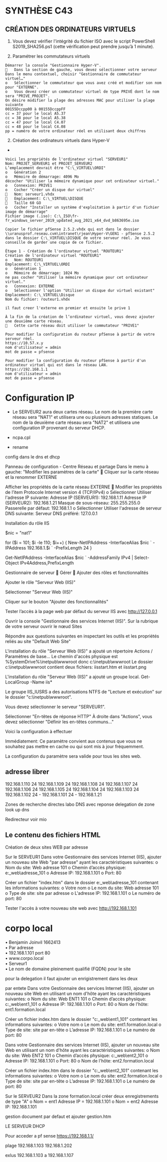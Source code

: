 # SYNTHÈSE C43

## CRÉATION DES ORDINATEURS VIRTUELS
 1. Vous devez vérifier l'intégrité du fichier ISO avec le script PowerShell S2019_SHA256.ps1 (cette vérification peut prendre jusqu’à 1 minute).

2.  Paramétrer les commutateurs virtuels
```word
Démarrer la console "Gestionnaire Hyper-V".
	Dans la section de gauche, vous devez sélectionner votre serveur
Dans le menu contextuel, choisir "Gestionnaire de commutateur virtuel…"
o	Sélectionner le commutateur que vous avez créé et modifier son nom pour "EXTERNE".
o	Vous devez créer un commutateur virtuel de type PRIVÉ dont le nom sera "PRIVE_PROJET".
On désire modifier la plage des adresses MAC pour utiliser la plage suivante
00155Dccpp00 à 00155DccppFF
cc = 37 pour le local A5.37
cc = 38 pour le local A5.38
cc = 47 pour le local C4.07
cc = 48 pour le local C4.08
pp = numéro de votre ordinateur réel en utilisant deux chiffres
```


2. Création des ordinateurs virtuels dans Hyper-V
- 
```word
Voici les propriétés de l'ordinateur virtuel "SERVEUR1"
Nom: PROJET_SERVEUR1 et PROJET_SERVEUR2 
L’emplacement devrait être "C:\_VIRTUEL\ORDI"
o	Génération 2
o	Mémoire de démarrage: 4096 Mo
décocher "Utiliser la mémoire dynamique pour cet ordinateur virtuel."
o	Connexion: PRIVE1
o	Cocher "Créer un disque dur virtuel"
	Nom: serveur1.vhdx
	Emplacement: C:\_VIRTUEL\DISQUE
	Taille 60 GO
o	Cocher "Installer un système d'exploitation à partir d'un fichier image de démarrage"
Fichier image (.iso): C:\_ISO\fr-fr_windows_server_2019_updated_aug_2021_x64_dvd_b863695e.iso
```
```word
Copier le fichier pfSense 2.5.2.vhdx qui est dans le dossier
\\uranusprof.reseau.cvm\intranet\rjean\Hyper-V\GEN1 - pfSense 2.5.2 dans le dossier C:\_VIRTUEL\DISQUE de votre serveur réel. Je vous conseille de garder une copie de ce fichier.

Étape 1 - Création de l'ordinateur virtuel "ROUTEUR1"
Création de l'ordinateur virtuel "ROUTEUR1"
o	Nom: ROUTEUR1
Emplacement: C:\_VIRTUEL\ORDI
o	Génération 1
o	Mémoire de démarrage: 1024 Mo
ne pas cocher "Utiliser la mémoire dynamique pour cet ordinateur virtuel."
o	Connexion: EXTERNE
o	Sélectionner l'option "Utiliser un disque dur virtuel existant"
Emplacement: C:\_VIRTUEL\Disque
Nom du fichier: routeur1.vhdx

il faut creer l'externe en premier et ensuite le prive 1

À la fin de la création de l’ordinateur virtuel, vous devez ajouter une deuxième carte réseau.
	Cette carte réseau doit utiliser le commutateur "PRIVE1"

Pour modifier la configuration du routeur pfSense à partir de votre serveur réel.
https://10.57.x.y
nom d'utilisateur = admin
mot de passe = pfsense

Pour modifier la configuration du routeur pfSense à partir d'un ordinateur virtuel qui est dans le réseau LAN.
https://192.168.1.1
nom d'utilisateur = admin
mot de passe = pfsense

```

# Configuration IP
- Le SERVEUR2 aura deux cartes réseau. Le nom de la première carte réseau sera "NAT1" et utilisera une ou plusieurs adresses statiques. Le nom de la deuxième carte réseau sera "NAT2" et utilisera une configuration IP provenant du serveur DHCP.

- ncpa.cpl 
- rename


config dans le dns et dhcp

Panneau de configuration - Centre Réseau et partage
Dans le menu à gauche: "Modifier les paramètres de la carte"
	Cliquer sur la carte réseau et la renommer EXTERNE

Afficher les propriétés de la carte réseau EXTERNE
	Modifier les propriétés de l’item Protocole Internet version 4 (TCP/IPv4)
o	Sélectionner Utiliser l'adresse IP suivante:
Adresse IP (SERVEUR1): 192.168.1.11
Adresse IP (SERVEUR2): 192.168.1.21
Masque de sous-réseau: 255.255.255.0
Passerelle par défaut: 192.168.1.1
o	Sélectionner Utiliser l'adresse de serveur DNS suivante:
Serveur DNS préféré:   127.0.0.1


Installation du rôle IIS


$nic = "nat1"

for ($i = 101; $i -le 110; $i++)
{
  New-NetIPAddress -InterfaceAlias $nic `
                   -IPAddress 192.168.1.$i `
                   -PrefixLength 24
}

Get-NetIPAddress -InterfaceAlias $nic `
                 -AddressFamily IPv4 | Select-Object IPv4Address,PrefixLength

Gestionnaire de serveur  Gérer  Ajouter des rôles et fonctionnalités

Ajouter le rôle "Serveur Web (IIS)"
 
Sélectionner "Serveur Web (IIS)"

 
Cliquer sur le bouton "Ajouter des fonctionnalités"


Tester l’accès à la page web par défaut du serveur IIS avec http://127.0.0.1

Ouvrir la console "Gestionnaire des services Internet (IIS)".
Sur la rubrique de votre serveur ouvrir le nœud Sites
 

Répondre aux questions suivantes en inspectant les outils et les propriétés reliés au site "Default Web Site"
 

L'installation du rôle "Serveur Web (IIS)" a ajouté un répertoire
Actions / Paramètres de base...
Le chemin d'accès physique est %SystemDrive%\inetpub\wwwroot donc c:\inetpub\wwwroot
Le dossier c:\inetpub\wwwroot contient deux fichiers: iisstart.htm et iisstart.png

L'installation du rôle "Serveur Web (IIS)" a ajouté un groupe local.
Get-LocalGroup -Name iis*
 

Le groupe IIS_IUSRS a des autorisations NTFS de "Lecture et exécution" sur le dossier "c:\inetpub\wwwroot".

Vous devez sélectionner le serveur "SERVEUR1".

Sélectionner "En-têtes de réponse HTTP"
À droite dans "Actions", vous devez sélectionner "Définir les en-têtes communs…"

Voici la configuration à effectuer
 
Immédiatement: Ce paramètre convient aux contenus que vous ne souhaitez pas mettre en cache ou qui sont mis à jour fréquemment.

La configuration du paramètre sera valide pour tous les sites web.


## adresse librer
192.168.1.110           24
192.168.1.109           24
192.168.1.108           24
192.168.1.107           24
192.168.1.106           24
192.168.1.105           24 
192.168.1.104           24 
192.168.1.103           24 
192.168.1.102           24 -
192.168.1.101           24 -
192.168.1.21 



Zones de recherche directes
labo DNS avec reponse
delegation de zone 
look up dns 

Redirecteur
voir mio 


## Le contenu des fichiers HTML
Création de deux sites WEB par adresse

Sur le SERVEUR1
Dans votre Gestionnaire des services Internet (IIS), ajouter un nouveau site Web "par adresse" ayant les caractéristiques suivantes:
o	Nom du site: Web adresse 101
o	Chemin d’accès physique: e:\_web\adresse_101
o	Adresse IP: 192.168.1.101
o	Port: 80

Créer un fichier "index.htm" dans le dossier e:\_web\adresse_101 contenant les informations suivantes:
o	Votre nom
o	Le nom du site: Web adresse 101
o	Type de site: site par adresse
o	L'adresse IP: 192.168.1.101
o	Le numéro de port: 80

Tester l'accès à votre nouveau site web avec http://192.168.1.101


<h1>corpo local </h1>
<body>
•	Benjamin Joinvil 1662413 <br>
•	Par adresse<br>
•	192.168.1.101 port 80<br>
•	www.corpo.local<br>
•	Serveur1<br>
•	Le nom de domaine pleinement qualifié (FQDN) pour le site	<br>
</body>


pour la delegation il faut ajouter un enrigistrement dans les deux


par entete
Dans votre Gestionnaire des services Internet (IIS), ajouter un nouveau site Web en utilisant un nom d'hôte ayant les caractéristiques suivantes:
o	Nom du site: Web ENT1 101
o	Chemin d’accès physique: c:\_web\ent1_101
o	Adresse IP: 192.168.1.101
o	Port: 80
o	Nom de l'hôte: ent1.formation.local

Créer un fichier index.htm dans le dossier "c:\_web\ent1_101" contenant les informations suivantes:
o	Votre nom
o	Le nom du site: ent1.formation.local
o	Type de site: site par en-tête
o	L’adresse IP: 192.168.1.101
o	Le numéro de port: 80


Dans votre Gestionnaire des services Internet (IIS), ajouter un nouveau site Web en utilisant un nom d'hôte ayant les caractéristiques suivantes:
o	Nom du site: Web ENT2 101
o	Chemin d’accès physique: c:\_web\ent2_101
o	Adresse IP: 192.168.1.101
o	Port: 80
o	Nom de l'hôte: ent2.formation.local

Créer un fichier index.htm dans le dossier "c:\_web\ent2_101" contenant les informations suivantes:
o	Votre nom
o	Le nom du site: ent2.formation.local
o	Type de site: site par en-tête
o	L’adresse IP: 192.168.1.101
o	Le numéro de port: 80

Sur le SERVEUR2
Dans la zone formation.local créer deux enregistrements de type "A"
o	Nom = ent1
Adresse IP = 192.168.1.101
o	Nom = ent2
Adresse IP: 192.168.1.101



gestion
document par defaut et ajouter gestion.htm


LE SERVEUR DHCP

Pour acceder a pf sense https://192.168.1.1/

plage 192.168.1.103
192.168.1.202

exlus 192.168.1.103 a 192.168.1.107